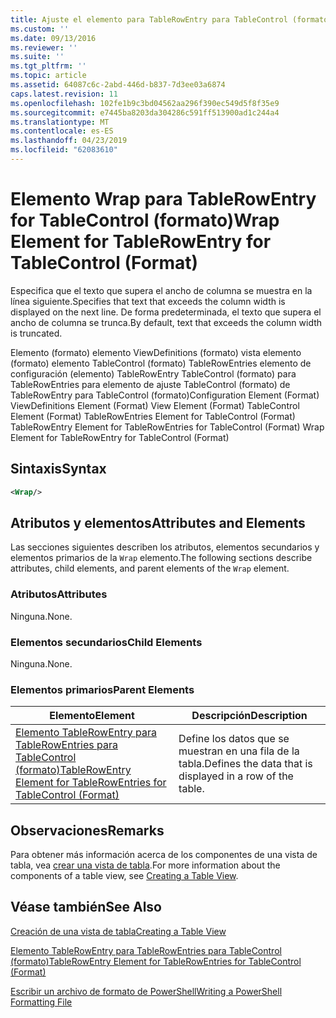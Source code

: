 ```yaml
---
title: Ajuste el elemento para TableRowEntry para TableControl (formato) | Microsoft Docs
ms.custom: ''
ms.date: 09/13/2016
ms.reviewer: ''
ms.suite: ''
ms.tgt_pltfrm: ''
ms.topic: article
ms.assetid: 64087c6c-2abd-446d-b837-7d3ee03a6874
caps.latest.revision: 11
ms.openlocfilehash: 102fe1b9c3bd04562aa296f390ec549d5f8f35e9
ms.sourcegitcommit: e7445ba8203da304286c591ff513900ad1c244a4
ms.translationtype: MT
ms.contentlocale: es-ES
ms.lasthandoff: 04/23/2019
ms.locfileid: "62083610"
---
```

# <a name="wrap-element-for-tablerowentry-for-tablecontrol--format"></a><span data-ttu-id="45db6-102">Elemento Wrap para TableRowEntry for TableControl (formato)</span><span class="sxs-lookup"><span data-stu-id="45db6-102">Wrap Element for TableRowEntry for TableControl  (Format)</span></span>

<span data-ttu-id="45db6-103">Especifica que el texto que supera el ancho de columna se muestra en la línea siguiente.</span><span class="sxs-lookup"><span data-stu-id="45db6-103">Specifies that text that exceeds the column width is displayed on the next line.</span></span> <span data-ttu-id="45db6-104">De forma predeterminada, el texto que supera el ancho de columna se trunca.</span><span class="sxs-lookup"><span data-stu-id="45db6-104">By default, text that exceeds the column width is truncated.</span></span>

<span data-ttu-id="45db6-105">Elemento (formato) elemento ViewDefinitions (formato) vista elemento (formato) elemento TableControl (formato) TableRowEntries elemento de configuración (elemento) TableRowEntry TableControl (formato) para TableRowEntries para elemento de ajuste TableControl (formato) de TableRowEntry para TableControl (formato)</span><span class="sxs-lookup"><span data-stu-id="45db6-105">Configuration Element (Format) ViewDefinitions Element (Format) View Element (Format) TableControl Element (Format) TableRowEntries Element for TableControl (Format) TableRowEntry Element for TableRowEntries for TableControl (Format) Wrap Element for TableRowEntry for TableControl (Format)</span></span>

## <a name="syntax"></a><span data-ttu-id="45db6-106">Sintaxis</span><span class="sxs-lookup"><span data-stu-id="45db6-106">Syntax</span></span>

```xml
<Wrap/>
```

## <a name="attributes-and-elements"></a><span data-ttu-id="45db6-107">Atributos y elementos</span><span class="sxs-lookup"><span data-stu-id="45db6-107">Attributes and Elements</span></span>

<span data-ttu-id="45db6-108">Las secciones siguientes describen los atributos, elementos secundarios y elementos primarios de la `Wrap` elemento.</span><span class="sxs-lookup"><span data-stu-id="45db6-108">The following sections describe attributes, child elements, and parent elements of the `Wrap` element.</span></span>

### <a name="attributes"></a><span data-ttu-id="45db6-109">Atributos</span><span class="sxs-lookup"><span data-stu-id="45db6-109">Attributes</span></span>

<span data-ttu-id="45db6-110">Ninguna.</span><span class="sxs-lookup"><span data-stu-id="45db6-110">None.</span></span>

### <a name="child-elements"></a><span data-ttu-id="45db6-111">Elementos secundarios</span><span class="sxs-lookup"><span data-stu-id="45db6-111">Child Elements</span></span>

<span data-ttu-id="45db6-112">Ninguna.</span><span class="sxs-lookup"><span data-stu-id="45db6-112">None.</span></span>

### <a name="parent-elements"></a><span data-ttu-id="45db6-113">Elementos primarios</span><span class="sxs-lookup"><span data-stu-id="45db6-113">Parent Elements</span></span>

|<span data-ttu-id="45db6-114">Elemento</span><span class="sxs-lookup"><span data-stu-id="45db6-114">Element</span></span>|<span data-ttu-id="45db6-115">Descripción</span><span class="sxs-lookup"><span data-stu-id="45db6-115">Description</span></span>|
|-------------|-----------------|
|[<span data-ttu-id="45db6-116">Elemento TableRowEntry para TableRowEntries para TableControl (formato)</span><span class="sxs-lookup"><span data-stu-id="45db6-116">TableRowEntry Element for TableRowEntries for TableControl (Format)</span></span>](./tablerowentry-element-for-tablerowentries-for-tablecontrol-format.md)|<span data-ttu-id="45db6-117">Define los datos que se muestran en una fila de la tabla.</span><span class="sxs-lookup"><span data-stu-id="45db6-117">Defines the data that is displayed in a row of the table.</span></span>|

## <a name="remarks"></a><span data-ttu-id="45db6-118">Observaciones</span><span class="sxs-lookup"><span data-stu-id="45db6-118">Remarks</span></span>

<span data-ttu-id="45db6-119">Para obtener más información acerca de los componentes de una vista de tabla, vea [crear una vista de tabla](./creating-a-table-view.md).</span><span class="sxs-lookup"><span data-stu-id="45db6-119">For more information about the components of a table view, see [Creating a Table View](./creating-a-table-view.md).</span></span>

## <a name="see-also"></a><span data-ttu-id="45db6-120">Véase también</span><span class="sxs-lookup"><span data-stu-id="45db6-120">See Also</span></span>

[<span data-ttu-id="45db6-121">Creación de una vista de tabla</span><span class="sxs-lookup"><span data-stu-id="45db6-121">Creating a Table View</span></span>](./creating-a-table-view.md)

[<span data-ttu-id="45db6-122">Elemento TableRowEntry para TableRowEntries para TableControl (formato)</span><span class="sxs-lookup"><span data-stu-id="45db6-122">TableRowEntry Element for TableRowEntries for TableControl (Format)</span></span>](./tablerowentry-element-for-tablerowentries-for-tablecontrol-format.md)

[<span data-ttu-id="45db6-123">Escribir un archivo de formato de PowerShell</span><span class="sxs-lookup"><span data-stu-id="45db6-123">Writing a PowerShell Formatting File</span></span>](./writing-a-powershell-formatting-file.md)
